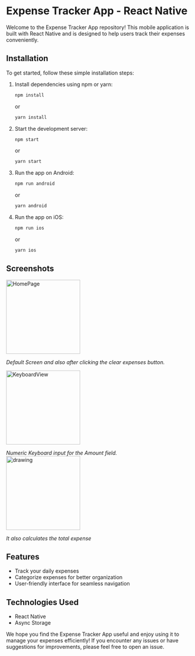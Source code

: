 # Expense Tracker App - React Native

Welcome to the Expense Tracker App repository! This mobile application is built with React Native and is designed to help users track their expenses conveniently.

## Installation

To get started, follow these simple installation steps:

1. Install dependencies using npm or yarn:

   ```bash
   npm install
   ```

   or

   ```bash
   yarn install
   ```

2. Start the development server:

   ```bash
   npm start
   ```

   or

   ```bash
   yarn start
   ```

3. Run the app on Android:

   ```bash
   npm run android
   ```

   or

   ```bash
   yarn android
   ```

4. Run the app on iOS:

   ```bash
   npm run ios
   ```

   or

   ```bash
   yarn ios
   ```

## Screenshots

<img src="https://github.com/Jangyaseni666/ExpenseTracker/assets/96827920/d5636213-59a5-42da-8ca4-5ec9e1f2e1d8" alt="HomePage" width="200"/>
<br>

*Default Screen and also after clicking the clear expenses button.*
<br>

<img src="https://github.com/Jangyaseni666/ExpenseTracker/assets/96827920/1015e8e7-3a6d-4aab-ade7-62254c4764cc" alt="KeyboardView" width="200"/>
<br>

*Numeric Keyboard input for the Amount field.*
<br>
<img src="https://github.com/Jangyaseni666/ExpenseTracker/assets/96827920/e4e7cc5e-661b-4e1e-9456-08e63bbce2d9" alt="drawing" width="200"/>
<br>

*It also calculates the total expense*

## Features

- Track your daily expenses
- Categorize expenses for better organization
- User-friendly interface for seamless navigation

## Technologies Used

- React Native
- Async Storage


We hope you find the Expense Tracker App useful and enjoy using it to manage your expenses efficiently! If you encounter any issues or have suggestions for improvements, please feel free to open an issue.
